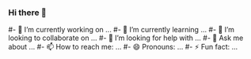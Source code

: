 ### Hi there 👋

#- 🔭 I’m currently working on ...
#- 🌱 I’m currently learning ...
#- 👯 I’m looking to collaborate on ...
#- 🤔 I’m looking for help with ...
#- 💬 Ask me about ...
#- 📫 How to reach me: ...
#- 😄 Pronouns: ...
#- ⚡ Fun fact: ...

